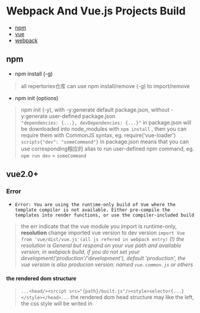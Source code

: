 # Webpack And Vue.js Projects Build
* [npm](#npm)
* [vue](#vue2.0+)
* [webpack](#webpack)

## npm

* npm install (-g)

> all repertories仓库 can use npm install/remove (-g) to import/remove<br>

* npm init (options)

> npm init (-y), with -y:generate default package.json, without -y:generate user-defined package.json<br>
> `"dependencies: {...}, devDependencies: {...}"` in package.json will be downloaded into node_modules with `npm install` , then you can require them with CommonJS syntax, eg. require('vue-loader')<br>
> `scripts{"dev": "someCommand"}` in package.json means that you can use corresponding相应的 alias to run user-defined npm command, eg. `npm run dev` = `someCommand`

## vue2.0+

### Error

* `Error: You are using the runtime-only build of Vue where the template compiler is not available. Either pre-compile the templates into render functions, or use the compiler-included build`

> the err indicate that the vue module you import is runtime-only, <strong>resolution</strong> change imported vue version to dev version `import Vue from 'vue/dist/vue.js'(all js refered in webpack entry)`
*(!) the resolution is General but respond on your vue path and available version, in webpack build, if you do not set your development('production'/'development'), default 'production', the vue version is also producion version: named `vue.common.js` or others*

#### the rendered dom structure

> `...<head/><srcipt src="{path}/built.js"/><style>selector{...}</style></head>...` the rendered dom head structure may like the left, the css style will be writed in <style/> scope, and the complied js will be imported with script src attr 

#### vue init (template_name)(project_name)

* the convenient method to create a particular project with available demo

> eg. to create a webpack project `npm install -g @vue/cli-init
#vue init now works exactly the same as vue-cli@2.x
vue init webpack my-project`

#### vue-loader 

* official tool to process .vue file

> alone vue-loader is not enough to process` <template/><script/><style/>`, need to add `css-loader`,`vue-template-compiler` and `vue`at least.

## webpack

* It is not recommended to `npm install -g webpack`

> some unexpected errors will happen with using global webpack command to build a particular project<br>
*(!) the errors is updating*

* `module.exports = SET:object`

> https://webpack.js.org/concepts/

### webpack-dev-server(dev)
> (!) [type/translation], {environment}, (property/variable)<br>
> tutorial: https://webpack.js.org/guides/hot-module-replacement/

* Differences/Shared options with webpack

> (entry) : define the files[array] needed to be packed <br>
> (output) : (path) is the base path of the output packed file (filename); 
*(Diff) in {webpack}, the output file exists in your [fixed disk硬盘] while in {dev}, the output file bytes will be writen in memory instead of be output to fixed disk (the file exists only in the runtime of server)*<br>
> (devServer) : only for {dev}, (contentBase) is the root path of (pulicPath), when start your project in host:port, index.html/default.html/otherDefaultFile will be found in this root path, if not found any available file, {dev} will automatically genarates an index.html which contains the view to show the current root path and files in the path<br>
> (publicPath) in (devServer) : the virtual route, which is the base path of the output packed file<br>

eg. 

```
./index.html
...
<div id="app"></div>
<span>Control</span>
<script src="./assets/built.js"></script>
...
```
```
module.exports = {
    entry: {
        main: './src/main.js'
    },
    output: {
    	//this property is invalid失效 in {dev}
        path: path.join(__dirname, './'),
        filename: 'built.js'
    },
    module: {
        rules: [{
            test: /\.vue$/,
            loader: 'vue-loader'
        }]
    },
    devServer: {
    	//root path: ../build
        contentBase: path.join(__dirname, '../'),
        //the base path of output.filename in output
        //in index.html, use ../build/assets/built.js = ./assets/built.js to refer 
        publicPath: "/assets/",
        //hot module replacement(HMR) turn on
        hot: true,
        host: "localhost",
        port: 8000
    },
    plugins: [
        new webpack.HotModuleReplacementPlugin()
    ]
}
```
